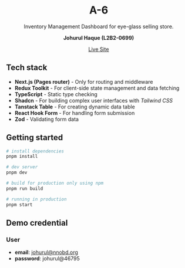 <h1 align="center">
  A-6
</h1>

<p align="center">
 Inventory Management Dashboard for eye-glass selling store.
</p>

<p align="center">
 <strong>Johurul Haque (L2B2-0699)</strong>
</p>

<div align="center">
  <a href="https://a-5-by-johurul.vercel.app/" target="_blank">Live Site</a>
</div>

## Tech stack
- **Next.js (Pages router)** - Only for routing and middleware
- **Redux Toolkit** - For client-side state management and data fetching
- **TypeScript** - Static type checking
- **Shadcn** - For building complex user interfaces with *Tailwind CSS*
- **Tanstack Table** - For creating dynamic data table
- **React Hook Form** - For handling form submission
- **Zod** - Validating form data

## Getting started

```bash
# install dependencies
pnpm install

# dev server
pnpm dev

# build for production only using npm
pnpm run build

# running in production
pnpm start
```

## Demo credential

### User
  - **email**: johurul@nnobd.org
  - **password**: johurul@46795